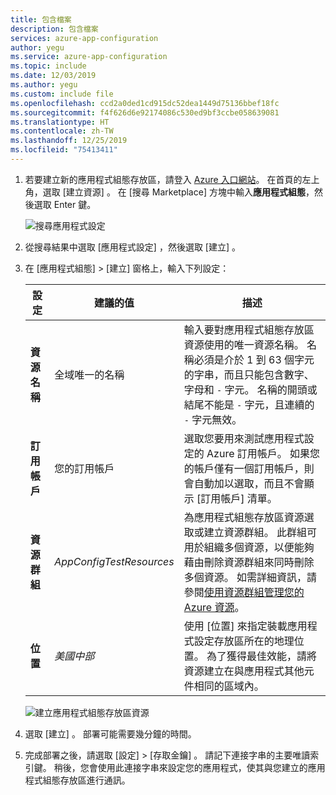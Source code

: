 ```yaml
---
title: 包含檔案
description: 包含檔案
services: azure-app-configuration
author: yegu
ms.service: azure-app-configuration
ms.topic: include
ms.date: 12/03/2019
ms.author: yegu
ms.custom: include file
ms.openlocfilehash: ccd2a0ded1cd915dc52dea1449d75136bbef18fc
ms.sourcegitcommit: f4f626d6e92174086c530ed9bf3ccbe058639081
ms.translationtype: HT
ms.contentlocale: zh-TW
ms.lasthandoff: 12/25/2019
ms.locfileid: "75413411"
---
```

1. 若要建立新的應用程式組態存放區，請登入 [Azure 入口網站](https://portal.azure.com)。 在首頁的左上角，選取 [建立資源]  。 在 [搜尋 Marketplace]  方塊中輸入**應用程式組態**，然後選取 Enter 鍵。

    ![搜尋應用程式設定](../articles/azure-app-configuration/media/quickstarts/azure-app-configuration-new.png)

1. 從搜尋結果中選取 [應用程式設定]  ，然後選取 [建立]  。

1. 在 [應用程式組態]   > [建立]  窗格上，輸入下列設定：

    | 設定 | 建議的值 | 描述 |
    |---|---|---|
    | **資源名稱** | 全域唯一的名稱 | 輸入要對應用程式組態存放區資源使用的唯一資源名稱。 名稱必須是介於 1 到 63 個字元的字串，而且只能包含數字、字母和 `-` 字元。 名稱的開頭或結尾不能是 `-` 字元，且連續的 `-` 字元無效。  |
    | **訂用帳戶** | 您的訂用帳戶 | 選取您要用來測試應用程式設定的 Azure 訂用帳戶。 如果您的帳戶僅有一個訂用帳戶，則會自動加以選取，而且不會顯示 [訂用帳戶]  清單。 |
    | **資源群組** | *AppConfigTestResources* | 為應用程式組態存放區資源選取或建立資源群組。 此群組可用於組織多個資源，以便能夠藉由刪除資源群組來同時刪除多個資源。 如需詳細資訊，請參閱[使用資源群組管理您的 Azure 資源](/azure/azure-resource-manager/resource-group-overview)。 |
    | **位置** | *美國中部* | 使用 [位置]  來指定裝載應用程式設定存放區所在的地理位置。 為了獲得最佳效能，請將資源建立在與應用程式其他元件相同的區域內。 |

    ![建立應用程式組態存放區資源](../articles/azure-app-configuration/media/quickstarts/azure-app-configuration-create.png)

1. 選取 [建立]  。 部署可能需要幾分鐘的時間。

1. 完成部署之後，請選取 [設定]   > [存取金鑰]  。 請記下連接字串的主要唯讀索引鍵。 稍後，您會使用此連接字串來設定您的應用程式，使其與您建立的應用程式組態存放區進行通訊。

